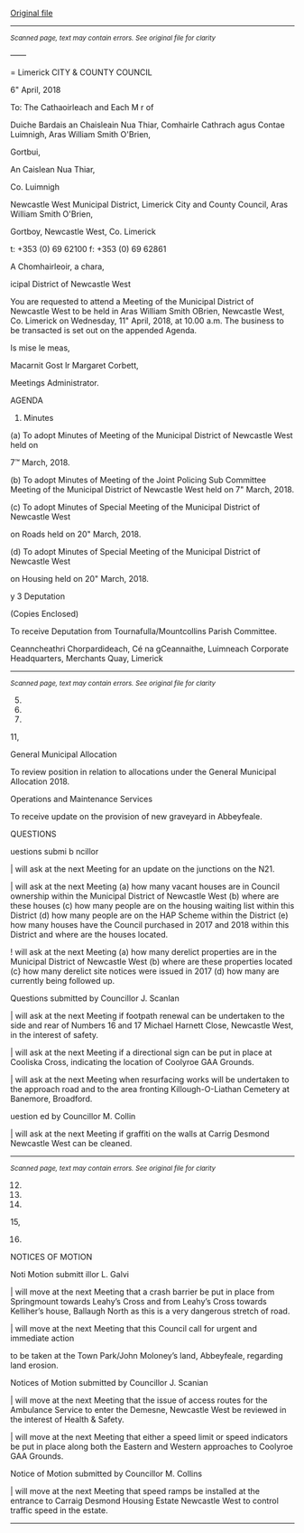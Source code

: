 [Original file](https://www.limerick.ie/sites/default/files/media/documents/2018-04/00%202018-04-11%20Agenda.pdf)

---
*<small>Scanned page, text may contain errors. See original file for clarity</small>*  

——

=
Limerick
CITY & COUNTY
COUNCIL

6" April, 2018

To: The Cathaoirleach and Each M r of

Duiche Bardais an Chaisleain Nua Thiar,
Comhairle Cathrach agus Contae Luimnigh,
Aras William Smith O'Brien,

Gortbui,

An Caislean Nua Thiar,

Co. Luimnigh

Newcastle West Municipal District,
Limerick City and County Council,
Aras William Smith O'Brien,

Gortboy,
Newcastle West,
Co. Limerick

t: +353 (0) 69 62100
f: +353 (0) 69 62861

A Chomhairleoir, a chara,

icipal District of Newcastle West

You are requested to attend a Meeting of the Municipal District of Newcastle West to be
held in Aras William Smith OBrien, Newcastle West, Co. Limerick on Wednesday, 11" April,
2018, at 10.00 a.m. The business to be transacted is set out on the appended Agenda.

Is mise le meas,

Macarnit Gost lr
Margaret Corbett,

Meetings Administrator.

AGENDA

1. Minutes

(a) To adopt Minutes of Meeting of the Municipal District of Newcastle West held on

7™ March, 2018.

(b) To adopt Minutes of Meeting of the Joint Policing Sub Committee Meeting of the
Municipal District of Newcastle West held on 7" March, 2018.

(c) To adopt Minutes of Special Meeting of the Municipal District of Newcastle West

on Roads held on 20" March, 2018.

(d) To adopt Minutes of Special Meeting of the Municipal District of Newcastle West

on Housing held on 20" March, 2018.

y 3 Deputation

(Copies Enclosed)

To receive Deputation from Tournafulla/Mountcollins Parish Committee.

Ceanncheathri Chorpardideach, Cé na gCeannaithe, Luimneach
Corporate Headquarters, Merchants Quay, Limerick


---
*<small>Scanned page, text may contain errors. See original file for clarity</small>*  

5.

6.

10.

11,

General Municipal Allocation

To review position in relation to allocations under the General Municipal Allocation
2018.

Operations and Maintenance Services

To receive update on the provision of new graveyard in Abbeyfeale.

QUESTIONS

uestions submi b ncillor

| will ask at the next Meeting for an update on the junctions on the N21.

| will ask at the next Meeting (a) how many vacant houses are in Council ownership
within the Municipal District of Newcastle West (b) where are these houses (c) how
many people are on the housing waiting list within this District (d) how many people
are on the HAP Scheme within the District (e) how many houses have the Council
purchased in 2017 and 2018 within this District and where are the houses located.

! will ask at the next Meeting (a) how many derelict properties are in the Municipal
District of Newcastle West (b) where are these properties located (c} how many
derelict site notices were issued in 2017 (d) how many are currently being followed
up.

Questions submitted by Councillor J. Scanlan

| will ask at the next Meeting if footpath renewal can be undertaken to the side and
rear of Numbers 16 and 17 Michael Harnett Close, Newcastle West, in the interest of
safety.

| will ask at the next Meeting if a directional sign can be put in place at Cooliska
Cross, indicating the location of Coolyroe GAA Grounds.

| will ask at the next Meeting when resurfacing works will be undertaken to the
approach road and to the area fronting Killough-O-Liathan Cemetery at Banemore,
Broadford.

uestion ed by Councillor M. Collin

| will ask at the next Meeting if graffiti on the walls at Carrig Desmond Newcastle West
can be cleaned.


---
*<small>Scanned page, text may contain errors. See original file for clarity</small>*  

12.

13.

14.

15,

16.

NOTICES OF MOTION

Noti Motion submitt illor L. Galvi

| will move at the next Meeting that a crash barrier be put in place from Springmount
towards Leahy’s Cross and from Leahy’s Cross towards Kelliher’s house, Ballaugh
North as this is a very dangerous stretch of road.

| will move at the next Meeting that this Council call for urgent and immediate action

to be taken at the Town Park/John Moloney’s land, Abbeyfeale, regarding land
erosion.

Notices of Motion submitted by Councillor J. Scanian

| will move at the next Meeting that the issue of access routes for the Ambulance
Service to enter the Demesne, Newcastle West be reviewed in the interest of Health
& Safety.

| will move at the next Meeting that either a speed limit or speed indicators be put in
place along both the Eastern and Western approaches to Coolyroe GAA Grounds.

Notice of Motion submitted by Councillor M. Collins

| will move at the next Meeting that speed ramps be installed at the entrance to
Carraig Desmond Housing Estate Newcastle West to control traffic speed in the estate.


---
